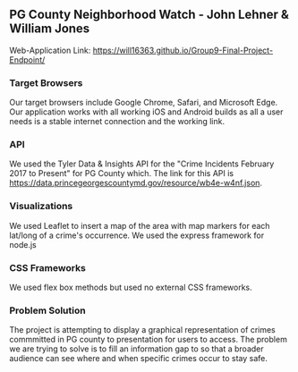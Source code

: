 ## PG County Neighborhood Watch - John Lehner & William Jones

Web-Application Link: https://will16363.github.io/Group9-Final-Project-Endpoint/

### Target Browsers
Our target browsers include Google Chrome, Safari, and Microsoft Edge. Our application works with all working iOS and Android builds as all a user needs is a stable internet connection and the working link.

### API
We used the Tyler Data & Insights API for the "Crime Incidents February 2017 to Present" for PG County which. The link for this API is https://data.princegeorgescountymd.gov/resource/wb4e-w4nf.json.

### Visualizations
We used Leaflet to insert a map of the area with map markers for each lat/long of a crime's occurrence. We used the express framework for node.js

### CSS Frameworks
We used flex box methods but used no external CSS frameworks. 

### Problem Solution
The project is attempting to display a graphical representation of crimes commmitted in PG county to presentation for users to access. The problem we are trying to solve is to fill an information gap to so that a broader audience can see where and when specific crimes occur to stay safe. 
